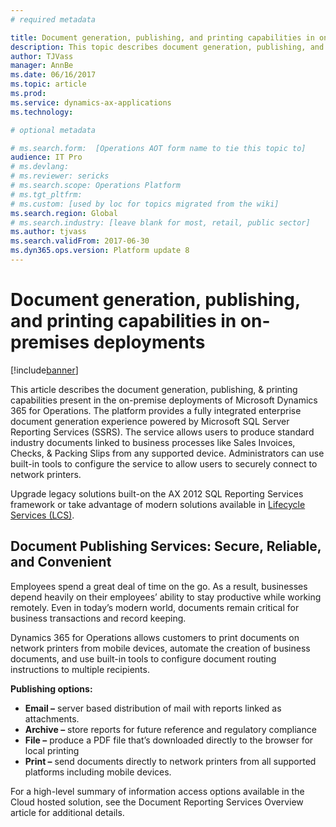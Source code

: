```yaml
---
# required metadata

title: Document generation, publishing, and printing capabilities in on-premises deployments
description: This topic describes document generation, publishing, and printing capabilities in on-premises deployments.
author: TJVass
manager: AnnBe
ms.date: 06/16/2017
ms.topic: article
ms.prod: 
ms.service: dynamics-ax-applications
ms.technology: 

# optional metadata

# ms.search.form:  [Operations AOT form name to tie this topic to]
audience: IT Pro
# ms.devlang: 
# ms.reviewer: sericks
# ms.search.scope: Operations Platform
# ms.tgt_pltfrm: 
# ms.custom: [used by loc for topics migrated from the wiki]
ms.search.region: Global
# ms.search.industry: [leave blank for most, retail, public sector]
ms.author: tjvass
ms.search.validFrom: 2017-06-30 
ms.dyn365.ops.version: Platform update 8 
---
```


# Document generation, publishing, and printing capabilities in on-premises deployments

[!include[banner](../includes/banner.md)]

This article describes the document generation, publishing, & printing capabilities present in the on-premise deployments of Microsoft Dynamics 365 for Operations.  The platform provides a fully integrated enterprise document generation experience powered by Microsoft SQL Server Reporting Services (SSRS).  The service allows users to produce standard industry documents linked to business processes like Sales Invoices, Checks, & Packing Slips from any supported device.  Administrators can use built-in tools to configure the service to allow users to securely connect to network printers.

Upgrade legacy solutions built-on the AX 2012 SQL Reporting Services framework or take advantage of modern solutions available in [Lifecycle Services (LCS)](https://lcs.dynamics.com).

## Document Publishing Services: Secure, Reliable, and Convenient
Employees spend a great deal of time on the go.  As a result, businesses depend heavily on their employees’ ability to stay productive while working remotely.  Even in today’s modern world, documents remain critical for business transactions and record keeping.  

Dynamics 365 for Operations allows customers to print documents on network printers from mobile devices, automate the creation of business documents, and use built-in tools to configure document routing instructions to multiple recipients.

**Publishing options:**
- **Email –** server based distribution of mail with reports linked as attachments.
- **Archive –** store reports for future reference and regulatory compliance
- **File –** produce a PDF file that’s downloaded directly to the browser for local printing
- **Print –** send documents directly to network printers from all supported platforms including mobile devices.

For a high-level summary of information access options available in the Cloud hosted solution, see the Document Reporting Services Overview article for additional details.


